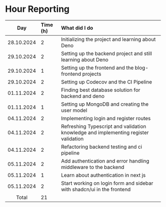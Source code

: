 # Hour Reporting

|    Day     | Time (h) | What did I do                                                                       |
| :--------: | :------- | :---------------------------------------------------------------------------------- |
| 28.10.2024 | 2        | Initializing the project and learning about Deno                                    |
| 29.10.2024 | 2        | Setting up the backend project and still learning about Deno                        |
| 29.10.2024 | 1        | Setting up the frontend and the blog-frontend projects                              |
| 29.10.2024 | 2        | Setting up Codecov and the CI Pipeline                                              |
| 01.11.2024 | 2        | Finding best database solution for backend and deno                                 |
| 01.11.2024 | 1        | Setting up MongoDB and creating the user model                                      |
| 04.11.2024 | 2        | Implementing login and register routes                                              |
| 04.11.2024 | 2        | Refreshing Typescript and validation knowledge and implementing register validation |
| 04.11.2024 | 2        | Refactoring backend testing and ci pipeline                                         |
| 05.11.2024 | 2        | Add authentication and error handling middleware to the backend                     |
| 05.11.2024 | 1        | Learn about authentication in next js                                               |
| 05.11.2024 | 2        | Start working on login form and sidebar with shadcn/ui in the frontend              |
|   Total    | 21       |                                                                                     |
